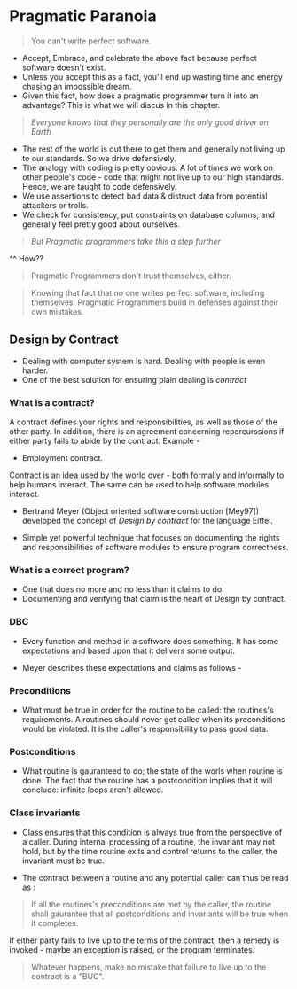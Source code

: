 # Pragmatic Paranoia

> You can't write perfect software.

- Accept, Embrace, and celebrate the above fact because perfect software doesn't exist.
- Unless you accept this as a fact, you'll end up wasting time and energy chasing an impossible dream.
- Given this fact, how does a pragmatic programmer turn it into an advantage? This is what we will discus in this chapter.

> _*Everyone knows that they personally are the only good driver on Earth*_

- The rest of the world is out there to get them and generally not living up to our standards. So we drive defensively.
- The analogy with coding is pretty obvious. A lot of times we work on other people's code - code that might not live up to our high standards. Hence, we are taught to code defensively.
- We use assertions to detect bad data & distruct data from potential attackers or trolls.
- We check for consistency, put constraints on database columns, and generally feel pretty good about ourselves.

> _*But Pragmatic programmers take this a step further*_

^^ How??

> Pragmatic Programmers don't trust themselves, either.

> Knowing that fact that no one writes perfect software, including themselves, Pragmatic Programmers build in defenses against their own mistakes.

## Design by Contract

- Dealing with computer system is hard. Dealing with people is even harder.
- One of the best solution for ensuring plain dealing is *contract*

### What is a contract?

A contract defines your rights and responsibilities, as well as those of the other party. In addition, there is an agreement concerning repercurssions if either party fails to abide by the contract.
Example - 
- Employment contract.

Contract is an idea used by the world over - both formally and informally to help humans interact. The same can be used to help software modules interact.

- Bertrand Meyer (Object oriented software construction [Mey97]) developed the concept of *Design by contract* for the language Eiffel.

- Simple yet powerful technique that focuses on documenting the rights and responsibilities of software modules to ensure program correctness.

### What is a correct program?

- One that does no more and no less than it claims to do.
- Documenting and verifying that claim is the heart of Design by contract.

### DBC

- Every function and method in a software does something. It has some expectations and based upon that it delivers some output.

- Meyer describes these expectations and claims as follows - 

### Preconditions

- What must be true in order for the routine to be called: the routines's requirements. A routines should never get called when its preconditions would be violated. It is the caller's responsibility to pass good data.

### Postconditions

- What routine is gauranteed to do; the state of the worls when routine is done. The fact that the routine has a postcondition implies that it will conclude: infinite loops aren't allowed.

### Class invariants

- Class ensures that this condition is always true from the perspective of a caller. During internal processing of a routine, the invariant may not hold, but by the time routine exits and control returns to the caller, the invariant must be true.

* The contract between a routine and any potential caller can thus be read as :

> If all the routines's preconditions are met by the caller, the routine shall gaurantee that all postconditions and invariants will be true when it completes.

If either party fails to live up to the terms of the contract, then a remedy is invoked - maybe an exception is raised, or the program terminates.

> Whatever happens, make no mistake that failure to live up to the contract is a "BUG".

